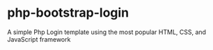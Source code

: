 # php-bootstrap-login
A simple Php Login template using the most popular HTML, CSS, and JavaScript framework
